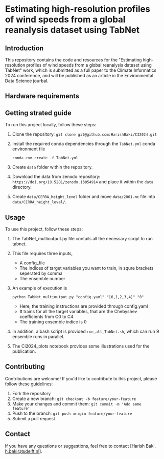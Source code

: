 # Estimating high-resolution profiles of wind speeds from a global reanalysis dataset using TabNet
## Introduction 

This repository contains the code and resources for the "Estimating high-resolution profiles of wind speeds from a global reanalysis dataset using TabNet" work, which is submitted as a full paper to the Climate Informatics 2024 conference, and will be published as an article in the Environmental Data Science jourbal. 

## Hardware requirements



## Getting strated guide

To run this project locally, follow these steps:

1. Clone the repository: `git clone git@github.com:HarishBaki/CI2024.git`
2. Install the required conda dependencies through the `TabNet.yml` conda environment file

    ` conda env create -f TabNet.yml `

3. Create `data` folder within the repository. 
4. Download the data from zenodo repository: `https://doi.org/10.5281/zenodo.13854914` and place it within the `data` directory.
5. Create `data/CERRA_height_level` folder and move `data/2001.nc` file into `data/CERRA_height_level/`. 
    

## Usage

To use this project, follow these steps:

1. The TabNet_multioutput.py file contails all the necessary script to run tabnet.
2. This file requires three inputs, 
    -   A config_file
    -   The indices of target variables you want to train, in squre brackets seperated by comma
    -   The ensemble number
3. An example of execution is 

    ` python TabNet_multioutput.py "config.yaml" "[0,1,2,3,4]" "0" `
    - Here, the training instructions are provided through config.yaml 
    - It trains for all the target variables, that are the Chebyshev coefficients from C0 to C4
    - The training ensemble indice is 0 

4. In addition, a bash script is provided `run_all_TabNet.sh`, which can run 9 ensemble runs in parallel.
5. The CI2024_plots notebook provides some illustrations used for the publication.

## Contributing

Contributions are welcome! If you'd like to contribute to this project, please follow these guidelines:

1. Fork the repository
2. Create a new branch: `git checkout -b feature/your-feature`
3. Make your changes and commit them: `git commit -m 'Add some feature'`
4. Push to the branch: `git push origin feature/your-feature`
5. Submit a pull request

## Contact

If you have any questions or suggestions, feel free to contact [Harish Baki, h.baki@tudelft.nl].
